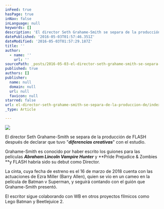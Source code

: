 ```yaml
---
inFeed: true
hasPage: true
inNav: false
inLanguage: null
keywords: []
description: 'El director Seth Grahame-Smith se separa de la producción de FLASH después de declarar que tuvo "diferencias creativas" con el estudio.'
datePublished: '2016-05-03T01:57:46.351Z'
dateModified: '2016-05-03T01:57:29.187Z'
title: ''
author:
  - name: ''
    url: ''
sourcePath: _posts/2016-05-03-el-director-seth-grahame-smith-se-separa-de-la-produccion-de.md
published: true
authors: []
publisher:
  name: null
  domain: null
  url: null
  favicon: null
starred: false
url: el-director-seth-grahame-smith-se-separa-de-la-produccion-de/index.html
_type: Article

---
```

![](https://s3-us-west-2.amazonaws.com/the-grid-img/p/ac374fa5eddb88e38a6772d39084da06921000c6.jpg)

El director Seth Grahame-Smith se separa de la producción de FLASH después de declarar que tuvo "**_diferencias creativas_**" con el estudio.

Grahame-Smith es conocido por haber escrito los guiones para las películas _**Abraham Lincoln Vampire Hunter**_ y **Pride Prejudice & Zombies **y FLASH habría sido su debut como Director.

La cinta, cuya fecha de estreno es el 16 de marzo de 2018 cuenta con las actuaciones de Ezra Miller (Barry Allen), quien se vio en un cameo en la película de Batman v Superman, y seguirá contando con el guión que Grahame-Smith presentó.

El escritor sigue colaborando con WB en otros proyectos fílmicos como Lego Batman y Beetlejuice 2\.